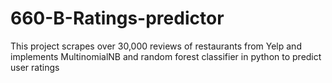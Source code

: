 # 660-B-Ratings-predictor
This project scrapes over 30,000 reviews of restaurants from Yelp and implements MultinomialNB and random forest classifier in python to predict user ratings
